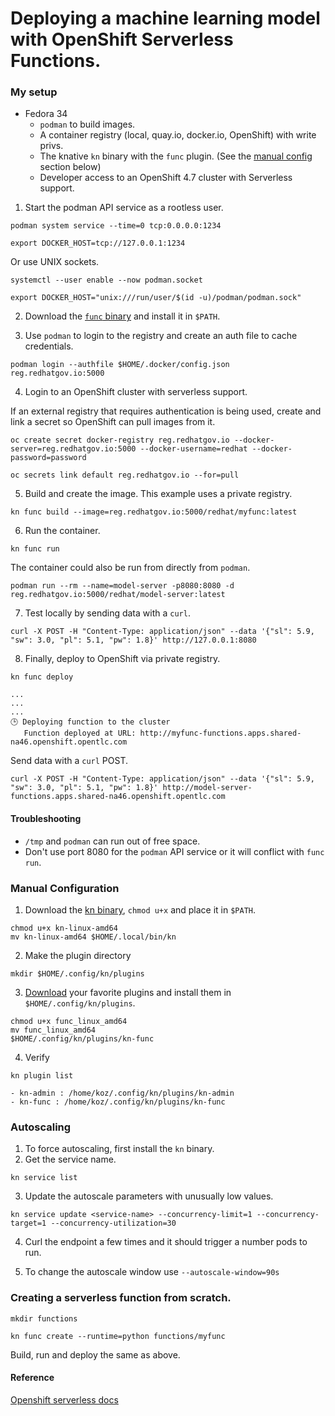# Deploying a machine learning model with OpenShift Serverless Functions.

### My setup

- Fedora 34
  - `podman` to build images.
  - A container registry (local, quay.io, docker.io, OpenShift) with write privs. 
  - The knative `kn` binary with the `func` plugin. (See the [manual config](###Manual-Configuration) section below)
  - Developer access to an OpenShift 4.7 cluster with Serverless support.

1) Start the podman API service as a rootless user. 

```
podman system service --time=0 tcp:0.0.0.0:1234
```
```
export DOCKER_HOST=tcp://127.0.0.1:1234
```

Or use UNIX sockets.

```
systemctl --user enable --now podman.socket
```

```
export DOCKER_HOST="unix:///run/user/$(id -u)/podman/podman.sock"
```

2) Download the [`func` binary](https://github.com/boson-project/func/tags) and install it
in `$PATH`.

3) Use `podman` to login to the registry and create an auth file to cache credentials. 
```
podman login --authfile $HOME/.docker/config.json reg.redhatgov.io:5000
```

4) Login to an OpenShift cluster with serverless support.

If an external registry that requires authentication is being used, create and link a secret so OpenShift can pull images from it. 
```
oc create secret docker-registry reg.redhatgov.io --docker-server=reg.redhatgov.io:5000 --docker-username=redhat --docker-password=password
```
```
oc secrets link default reg.redhatgov.io --for=pull
```

5) Build and create the image. This example uses a private registry.
```
kn func build --image=reg.redhatgov.io:5000/redhat/myfunc:latest
```

6) Run the container.

```
kn func run
```

The container could also be run from directly from `podman`.
```
podman run --rm --name=model-server -p8080:8080 -d reg.redhatgov.io:5000/redhat/model-server:latest
```

7) Test locally by sending data with a `curl`.

```
curl -X POST -H "Content-Type: application/json" --data '{"sl": 5.9, "sw": 3.0, "pl": 5.1, "pw": 1.8}' http://127.0.0.1:8080
```


8) Finally, deploy to OpenShift via private registry.

```
kn func deploy
```
```
...
...
...
🕒 Deploying function to the cluster
   Function deployed at URL: http://myfunc-functions.apps.shared-na46.openshift.opentlc.com
```

Send data with a `curl` POST.

```
curl -X POST -H "Content-Type: application/json" --data '{"sl": 5.9, "sw": 3.0, "pl": 5.1, "pw": 1.8}' http://model-server-functions.apps.shared-na46.openshift.opentlc.com
```

#### Troubleshooting

- `/tmp` and `podman` can run out of free space.
- Don't use port 8080 for the `podman` API service or it will conflict with `func run`.

### Manual Configuration
1) Download the [kn binary](https://github.com/knative/client/tags), `chmod u+x` and place it in `$PATH`.
```
chmod u+x kn-linux-amd64
mv kn-linux-amd64 $HOME/.local/bin/kn
```

2) Make the plugin directory
```
mkdir $HOME/.config/kn/plugins
```

3) [Download](https://github.com/knative-sandbox) your favorite plugins and install them in `$HOME/.config/kn/plugins`.
```
chmod u+x func_linux_amd64
mv func_linux_amd64 
$HOME/.config/kn/plugins/kn-func
```

4) Verify
```
kn plugin list
```
```
- kn-admin : /home/koz/.config/kn/plugins/kn-admin
- kn-func : /home/koz/.config/kn/plugins/kn-func
```

### Autoscaling

1) To force autoscaling, first install the `kn` binary.
2) Get the service name.
```
kn service list
```
3) Update the autoscale parameters with unusually low values.
```
kn service update <service-name> --concurrency-limit=1 --concurrency-target=1 --concurrency-utilization=30
```
4) Curl the endpoint a few times and it should trigger a number pods to run.

5) To change the autoscale window use `--autoscale-window=90s`

### Creating a serverless function from scratch.
```
mkdir functions
```
```
kn func create --runtime=python functions/myfunc
```

Build, run and deploy the same as above.

#### Reference

[Openshift serverless docs](https://docs.openshift.com/container-platform/4.7/serverless/functions/serverless-functions-about.html)
